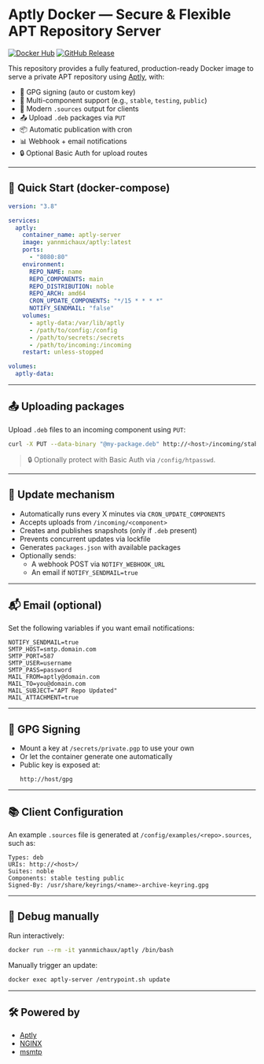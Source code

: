 # Aptly Docker — Secure & Flexible APT Repository Server

[![Docker Hub](https://img.shields.io/docker/pulls/yannmichaux/aptly?style=flat-square)](https://hub.docker.com/r/yannmichaux/aptly)
[![GitHub Release](https://img.shields.io/github/v/release/yannmichaux/aptly-docker?style=flat-square)](https://github.com/yannmichaux/aptly/releases)

This repository provides a fully featured, production-ready Docker image to serve a private APT repository using [Aptly](https://www.aptly.info/), with:

- 🔐 GPG signing (auto or custom key)
- 📂 Multi-component support (e.g., `stable`, `testing`, `public`)
- 🧾 Modern `.sources` output for clients
- 📤 Upload `.deb` packages via `PUT`
- 📦 Automatic publication with cron
- 📊 Webhook + email notifications
- 🔒 Optional Basic Auth for upload routes

---

## 🚀 Quick Start (docker-compose)

```yaml
version: "3.8"

services:
  aptly:
    container_name: aptly-server
    image: yannmichaux/aptly:latest
    ports:
      - "8080:80"
    environment:
      REPO_NAME: name
      REPO_COMPONENTS: main
      REPO_DISTRIBUTION: noble
      REPO_ARCH: amd64
      CRON_UPDATE_COMPONENTS: "*/15 * * * *"
      NOTIFY_SENDMAIL: "false"
    volumes:
      - aptly-data:/var/lib/aptly
      - /path/to/config:/config
      - /path/to/secrets:/secrets
      - /path/to/incoming:/incoming
    restart: unless-stopped

volumes:
  aptly-data:
```

---

## 📤 Uploading packages

Upload `.deb` files to an incoming component using `PUT`:

```bash
curl -X PUT --data-binary "@my-package.deb" http://<host>/incoming/stable/my-package.deb
```

> 🔒 Optionally protect with Basic Auth via `/config/htpasswd`.

---

## 🔁 Update mechanism

- Automatically runs every X minutes via `CRON_UPDATE_COMPONENTS`
- Accepts uploads from `/incoming/<component>`
- Creates and publishes snapshots (only if `.deb` present)
- Prevents concurrent updates via lockfile
- Generates `packages.json` with available packages
- Optionally sends:
  - A webhook POST via `NOTIFY_WEBHOOK_URL`
  - An email if `NOTIFY_SENDMAIL=true`

---

## 📬 Email (optional)

Set the following variables if you want email notifications:

```env
NOTIFY_SENDMAIL=true
SMTP_HOST=smtp.domain.com
SMTP_PORT=587
SMTP_USER=username
SMTP_PASS=password
MAIL_FROM=aptly@domain.com
MAIL_TO=you@domain.com
MAIL_SUBJECT="APT Repo Updated"
MAIL_ATTACHMENT=true
```

---

## 🔏 GPG Signing

- Mount a key at `/secrets/private.pgp` to use your own
- Or let the container generate one automatically
- Public key is exposed at:
  ```
  http://host/gpg
  ```

---

## 📚 Client Configuration

An example `.sources` file is generated at `/config/examples/<repo>.sources`, such as:

```text
Types: deb
URIs: http://<host>/
Suites: noble
Components: stable testing public
Signed-By: /usr/share/keyrings/<name>-archive-keyring.gpg
```

---

## 🧪 Debug manually

Run interactively:

```bash
docker run --rm -it yannmichaux/aptly /bin/bash
```

Manually trigger an update:

```bash
docker exec aptly-server /entrypoint.sh update
```

---

## 🛠 Powered by

- [Aptly](https://www.aptly.info/)
- [NGINX](https://nginx.org/)
- [msmtp](https://marlam.de/msmtp/)
